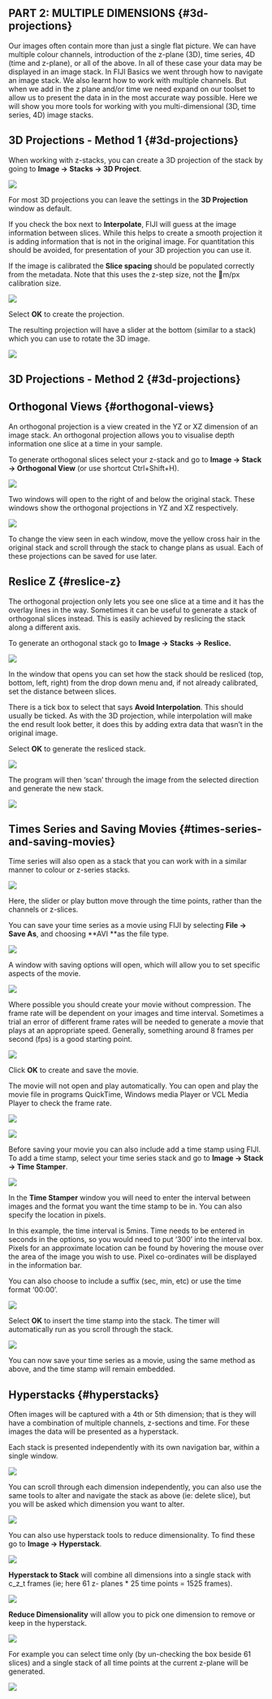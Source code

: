 ## PART 2: MULTIPLE DIMENSIONS {#3d-projections}

Our images often contain more than just a single flat picture. We can have multiple colour channels, introduction of the z-plane \(3D\), time series, 4D \(time and z-plane\), or all of the above. In all of these case your data may be displayed in an image stack. In FIJI Basics we went through how to navigate an image stack. We also learnt how to work with multiple channels. But when we add in the z plane and/or time we need expand on our toolset to allow us to present the data in in the most accurate way possible. Here we will show you more tools for working with you multi-dimensional \(3D, time series, 4D\) image stacks.

## 3D Projections - Method 1 {#3d-projections}

When working with z-stacks, you can create a 3D projection of the stack by going to **Image -&gt; Stacks -&gt; 3D Project**.

![](/assets/part7/3d_project_menu.jpg)

For most 3D projections you can leave the settings in the **3D Projection** window as default.

If you check the box next to **Interpolate**, FIJI will guess at the image information between slices. While this helps to create a smooth projection it is adding information that is not in the original image. For quantitation this should be avoided, for presentation of your 3D projection you can use it.

If the image is calibrated the **Slice spacing** should be populated correctly from the metadata. Note that this uses the z-step size, not the m/px calibration size.

![](/assets/part7/3d_project_options.jpg)

Select **OK** to create the projection.

The resulting projection will have a slider at the bottom \(similar to a stack\) which you can use to rotate the 3D image.

![](/assets/part7/3d_project_result.jpg)

## 3D Projections - Method 2 {#3d-projections}



## Orthogonal Views {#orthogonal-views}

An orthogonal projection is a view created in the YZ or XZ dimension of an image stack. An orthogonal projection allows you to visualise depth information one slice at a time in your sample.

To generate orthogonal slices select your z-stack and go to **Image -&gt; Stack -&gt; Orthogonal View** \(or use shortcut Ctrl+Shift+H\).

![](/assets/part7/orthogonal_views_menu.jpg)

Two windows will open to the right of and below the original stack. These windows show the orthogonal projections in YZ and XZ respectively.

![](/assets/part7/orthogonal_views_window.jpg)

To change the view seen in each window, move the yellow cross hair in the original stack and scroll through the stack to change plans as usual. Each of these projections can be saved for use later.

## Reslice Z {#reslice-z}

The orthogonal projection only lets you see one slice at a time and it has the overlay lines in the way. Sometimes it can be useful to generate a stack of orthogonal slices instead. This is easily achieved by reslicing the stack along a different axis.

To generate an orthogonal stack go to **Image -&gt; Stacks -&gt; Reslice.**

![](/assets/part7/reslice_menu.jpg)

In the window that opens you can set how the stack should be resliced \(top, bottom, left, right\) from the drop down menu and, if not already calibrated, set the distance between slices.

There is a tick box to select that says **Avoid Interpolation**. This should usually be ticked. As with the 3D projection, while interpolation will make the end result look better, it does this by adding extra data that wasn’t in the original image.

Select **OK** to generate the resliced stack.

![](/assets/part7/reslice_options.jpg)

The program will then ‘scan’ through the image from the selected direction and generate the new stack.

![](/assets/part7/reslice_result.jpg)

## Times Series and Saving Movies {#times-series-and-saving-movies}

Time series will also open as a stack that you can work with in a similar manner to colour or z-series stacks.

![](/assets/part7/time_series.jpg)

Here, the slider or play button move through the time points, rather than the channels or z-slices.

You can save your time series as a movie using FIJI by selecting **File -&gt; Save As**, and choosing **AVI **as the file type.

![](/assets/part7/save_movie_menu.jpg)

A window with saving options will open, which will allow you to set specific aspects of the movie.

![](/assets/part7/save_movie_options.jpg)

Where possible you should create your movie without compression. The frame rate will be dependent on your images and time interval. Sometimes a trial an error of different frame rates will be needed to generate a movie that plays at an appropriate speed. Generally, something around 8 frames per second \(fps\) is a good starting point.

![](/assets/part7/save_movie_8fps.jpg)

Click **OK** to create and save the movie.

The movie will not open and play automatically. You can open and play the movie file in programs QuickTime, Windows media Player or VCL Media Player to check the frame rate.

![](/assets/part7/save_movie_file_icon.jpg)

![](/assets/part7/save_movie_result.jpg)

Before saving your movie you can also include add a time stamp using FIJI. To add a time stamp, select your time series stack and go to **Image -&gt; Stack -&gt; Time Stamper**.

![](/assets/part7/time_stamp_menu.jpg)

In the **Time Stamper** window you will need to enter the interval between images and the format you want the time stamp to be in. You can also specify the location in pixels.

In this example, the time interval is 5mins. Time needs to be entered in seconds in the options, so you would need to put ‘300’ into the interval box. Pixels for an approximate location can be found by hovering the mouse over the area of the image you wish to use. Pixel co-ordinates will be displayed in the information bar.

You can also choose to include a suffix \(sec, min, etc\) or use the time format ‘00:00’.

![](/assets/part7/time_stamp_options.jpg)

Select **OK** to insert the time stamp into the stack. The timer will automatically run as you scroll through the stack.

![](/assets/part7/time_stamp_result.jpg)

You can now save your time series as a movie, using the same method as above, and the time stamp will remain embedded.

## Hyperstacks {#hyperstacks}

Often images will be captured with a 4th or 5th dimension; that is they will have a combination of multiple channels, z-sections and time. For these images the data will be presented as a hyperstack.

Each stack is presented independently with its own navigation bar, within a single window.

![](/assets/part7/hyperstack.jpg)

You can scroll through each dimension independently, you can also use the same tools to alter and navigate the stack as above \(ie: delete slice\), but you will be asked which dimension you want to alter.

![](/assets/part7/hyperstack_delete.jpg)

You can also use hyperstack tools to reduce dimensionality. To find these go to **Image -&gt; Hyperstack**.

![](/assets/part7/myperstack_menu.jpg)

**Hyperstack to Stack** will combine all dimensions into a single stack with c\_z\_t frames \(ie; here 61 z- planes \* 25 time points = 1525 frames\).

![](/assets/part7/hyperstack_to_stack.jpg)

**Reduce Dimensionality** will allow you to pick one dimension to remove or keep in the hyperstack.

![](/assets/part7/hyperstack_reduce_dimensionality.jpg)

For example you can select time only \(by un-checking the box beside 61 slices\) and a single stack of all time points at the current z-plane will be generated.

![](/assets/part7/hyperstack_reduce_dimensionality_result.jpg)


